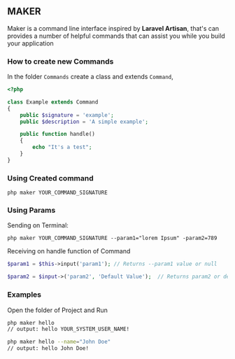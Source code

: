 ## MAKER
Maker is a command line interface inspired by **Laravel Artisan**, that's can provides a number of helpful commands that can assist you while you build your application

### How to create new Commands
In the folder `Commands` create a class and extends `Command`,

```php
<?php

class Example extends Command
{
    public $signature = 'example';
    public $description = 'A simple example';

    public function handle()
    {
        echo "It's a test";
    }
}
```
### Using Created command
```
php maker YOUR_COMMAND_SIGNATURE
```

### Using Params
Sending on Terminal:
```
php maker YOUR_COMMAND_SIGNATURE --param1="lorem Ipsum" -param2=789
```

Receiving on handle function of Command
```php
$param1 = $this->input('param1'); // Returns --param1 value or null

$param2 = $input->('param2', 'Default Value');  // Returns param2 or default value specified
```

### Examples
Open the folder of Project and Run
```bash
php maker hello
// output: hello YOUR_SYSTEM_USER_NAME!

php maker hello --name="John Doe"
// output: hello John Doe!
```
